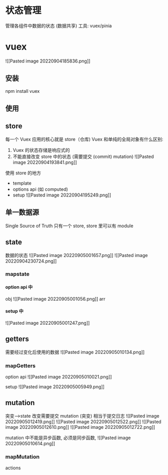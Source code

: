 # 状态管理
管理各组件中数据的状态 (数据共享)
工具: vuex/pinia
# vuex
![[Pasted image 20220904185836.png]]
## 安装
npm install vuex

## 使用

## store
每一个 Vuex 应用的核心就是 store（仓库)
Vuex 和单纯的全局对象有什么区别:
1. Vuex 的状态存储是响应式的
2. 不能直接改变 store 中的状态 (需要提交 (commit) mutation) ![[Pasted image 20220904193841.png]]

使用 store 的地方
- template
- options api (如 computed)
- setup
![[Pasted image 20220904195249.png]]


## 单一数据源
Single Source of Truth
只有一个 store, store 里可以有 module

## state
数据的状态
![[Pasted image 20220905001657.png]]
![[Pasted image 20220904230724.png]]
### mapstate
#### option api 中
obj
![[Pasted image 20220905001056.png]]
arr

#### setup 中
![[Pasted image 20220905001247.png]]

## getters
需要经过变化后使用的数据
![[Pasted image 20220905010134.png]]

### mapGetters
option api
![[Pasted image 20220905010021.png]]

setup
![[Pasted image 20220905005949.png]]

## mutation
突变-->state 改变需要提交 mutation (突变)
相当于提交日志
![[Pasted image 20220905012419.png]]
![[Pasted image 20220905012522.png]]
![[Pasted image 20220905012610.png]]
![[Pasted image 20220905012722.png]]

mutation 中不能是异步函数, 必须是同步函数,
![[Pasted image 20220905010614.png]]

### mapMutation


actions

